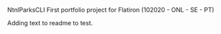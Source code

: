 NtnlParksCLI
First portfolio project for Flatiron (102020 - ONL - SE - PT)


Adding text to readme to test.
